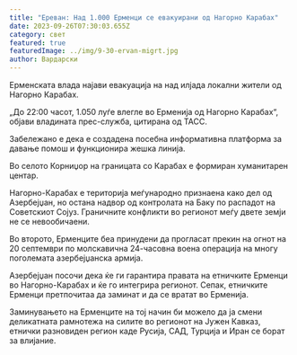 ```yaml
---
title: "Ереван: Над 1.000 Ерменци се евакуирани од Нагорно Карабах"
date: 2023-09-26T07:30:03.655Z
category: свет
featured: true
featuredImage: ../img/9-30-ervan-migrt.jpg
author: Вардарски
---
```

Ерменската влада најави евакуација на над илјада локални жители од Нагорно Карабах.

„До 22:00 часот, 1.050 луѓе влегле во Ерменија од Нагорно Карабах“, објави владината прес-служба, цитирана од ТАСС.

Забележано е дека е создадена посебна информативна платформа за давање помош и функционира жешка линија.

Во селото Корниџор на границата со Карабах е формиран хуманитарен центар.

Нагорно-Карабах е територија меѓународно признаена како дел од Азербејџан, но остана надвор од контролата на Баку по распадот на Советскиот Сојуз. Граничните конфликти во регионот меѓу двете земји не се невообичаени.

Во второто, Ерменците беа принудени да прогласат прекин на огнот на 20 септември по молскавична 24-часовна воена операција на многу поголемата азербејџанска армија.

Азербејџан посочи дека ќе ги гарантира правата на етничките Ерменци во Нагорно-Карабах и ќе го интегрира регионот. Сепак, етничките Ерменци претпочитаа да заминат и да се вратат во Ерменија.

Заминувањето на Ерменците на тој начин би можело да ја смени деликатната рамнотежа на силите во регионот на Јужен Кавказ, етнички разновиден регион каде Русија, САД, Турција и Иран се борат за влијание.